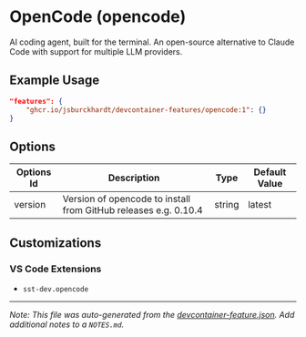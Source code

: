 
# OpenCode (opencode)

AI coding agent, built for the terminal. An open-source alternative to Claude Code with support for multiple LLM providers.

## Example Usage

```json
"features": {
    "ghcr.io/jsburckhardt/devcontainer-features/opencode:1": {}
}
```

## Options

| Options Id | Description | Type | Default Value |
|-----|-----|-----|-----|
| version | Version of opencode to install from GitHub releases e.g. 0.10.4 | string | latest |

## Customizations

### VS Code Extensions

- `sst-dev.opencode`



---

_Note: This file was auto-generated from the [devcontainer-feature.json](https://github.com/jsburckhardt/devcontainer-features/blob/main/src/opencode/devcontainer-feature.json).  Add additional notes to a `NOTES.md`._
